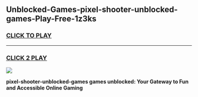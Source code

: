 
## Unblocked-Games-pixel-shooter-unblocked-games-Play-Free-1z3ks
<h3>
<a href="https://premium76.site?title=pixel-shooter-unblocked-games&ref=21A">CLICK TO PLAY</a></h3>
<hr>

<h3>
<a href="https://premium76.site?title=pixel-shooter-unblocked-games&ref=21A">CLICK 2 PLAY</a>
  
</h3>

<a href="https://premium76.site?title=pixel-shooter-unblocked-games&ref=21A"><img src="https://clearcache.store/games.png"></a>


**pixel-shooter-unblocked-games games unblocked: Your Gateway to Fun and Accessible Online Gaming**
